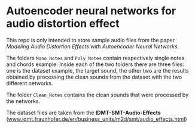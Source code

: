 # Autoencoder neural networks for audio distortion effect

This repo is only intended to store sample audio files from the paper *Modeling Audio Distortion Effects with
Autoencoder Neural Networks*.

The folders `Mono_Notes` and `Poly_Notes` contain respectively single notes and chords example. Inside each of the two folders there are three files: one is the dataset example, the target sound, the other two are the results obtained by processing the clean sounds from the dataset with the two different networks.

The folder `Clean_Notes` contains the clean sounds that were processed by the networks.

The dataset files are taken from the **IDMT-SMT-Audio-Effects** (www.idmt.fraunhofer.de/en/business_units/m2d/smt/audio_effects.html)

